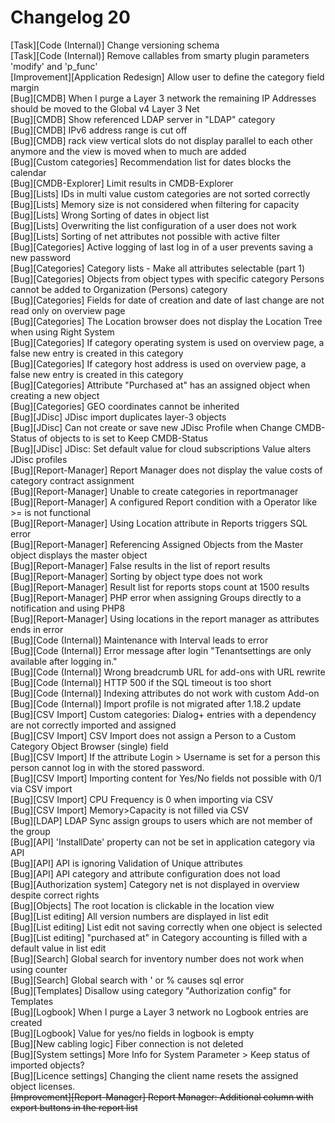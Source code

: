 # Changelog 20

[Task][Code (Internal)]             Change versioning schema<br>
[Task][Code (Internal)]             Remove callables from smarty plugin parameters 'modify' and 'p_func'<br>
[Improvement][Application Redesign] Allow user to define the category field margin<br>
[Bug][CMDB]                         When I purge a Layer 3 network the remaining IP Addresses should be moved to the Global v4 Layer 3 Net<br>
[Bug][CMDB]                         Show referenced LDAP server in "LDAP" category<br>
[Bug][CMDB]                         IPv6 address range is cut off<br>
[Bug][CMDB]                         rack view vertical slots do not display parallel to each other anymore and the view is moved when to much are added<br>
[Bug][Custom categories]            Recommendation list for dates blocks the calendar<br>
[Bug][CMDB-Explorer]                Limit results in CMDB-Explorer<br>
[Bug][Lists]                        IDs in multi value custom categories are not sorted correctly<br>
[Bug][Lists]                        Memory size is not considered when filtering for capacity<br>
[Bug][Lists]                        Wrong Sorting of dates in object list<br>
[Bug][Lists]                        Overwriting the list configuration of a user does not work<br>
[Bug][Lists]                        Sorting of net attributes not possible with active filter<br>
[Bug][Categories]                   Active logging of last log in of a user prevents saving a new password<br>
[Bug][Categories]                   Category lists - Make all attributes selectable (part 1)<br>
[Bug][Categories]                   Objects from object types with specific category Persons cannot be added to Organization (Persons) category<br>
[Bug][Categories]                   Fields for date of creation and date of last change are not read only on overview page<br>
[Bug][Categories]                   The Location browser does not display the Location Tree when using Right System<br>
[Bug][Categories]                   If category operating system is used on overview page, a false new entry is created in this category<br>
[Bug][Categories]                   If category host address is used on overview page, a false new entry is created in this category<br>
[Bug][Categories]                   Attribute "Purchased at" has an assigned object when creating a new object<br>
[Bug][Categories]                   GEO coordinates cannot be inherited<br>
[Bug][JDisc]                        JDisc import duplicates layer-3 objects<br>
[Bug][JDisc]                        Can not create or save new JDisc Profile when Change CMDB-Status of objects to is  set to Keep CMDB-Status<br>
[Bug][JDisc]                        JDisc: Set default value for cloud subscriptions Value alters JDisc profiles<br>
[Bug][Report-Manager]               Report Manager does not display the value costs of category contract assignment<br>
[Bug][Report-Manager]               Unable to create categories in reportmanager<br>
[Bug][Report-Manager]               A configured Report condition with a Operator like >= is not functional<br>
[Bug][Report-Manager]               Using Location attribute in Reports triggers SQL error<br>
[Bug][Report-Manager]               Referencing Assigned Objects from the Master object displays the master object<br>
[Bug][Report-Manager]               False results in the list of report results<br>
[Bug][Report-Manager]               Sorting by object type does not work<br>
[Bug][Report-Manager]               Result list for reports stops count at 1500 results<br>
[Bug][Report-Manager]               PHP error when assigning Groups directly to a notification and using PHP8<br>
[Bug][Report-Manager]               Using locations in the report manager as attributes ends in error<br>
[Bug][Code (Internal)]              Maintenance with Interval leads to error<br>
[Bug][Code (Internal)]              Error message after login "Tenantsettings are only available after logging in."<br>
[Bug][Code (Internal)]              Wrong breadcrumb URL for add-ons with URL rewrite<br>
[Bug][Code (Internal)]              HTTP 500 if the SQL timeout is too short<br>
[Bug][Code (Internal)]              Indexing attributes do not work with custom Add-on<br>
[Bug][Code (Internal)]              Import profile is not migrated after 1.18.2 update<br>
[Bug][CSV Import]                   Custom categories: Dialog+ entries with a dependency are not correctly imported and assigned<br>
[Bug][CSV Import]                   CSV Import does not assign a Person to a Custom Category Object Browser (single) field<br>
[Bug][CSV Import]                   If the attribute Login > Username is set for a person this person cannot log in with the stored password.<br>
[Bug][CSV Import]                   Importing content for Yes/No fields not possible with 0/1 via CSV import<br>
[Bug][CSV Import]                   CPU Frequency is 0 when importing via CSV<br>
[Bug][CSV Import]                   Memory>Capacity is not filled via CSV<br>
[Bug][LDAP]                         LDAP Sync assign groups to users which are not member of the group<br>
[Bug][API]                          'InstallDate' property can not be set in application category via API<br>
[Bug][API]                          API is ignoring Validation of Unique attributes<br>
[Bug][API]                          API category and attribute configuration does not load<br>
[Bug][Authorization system]         Category net is not displayed in overview despite correct rights<br>
[Bug][Objects]                      The root location is clickable in the location view<br>
[Bug][List editing]                 All version numbers are displayed in list edit<br>
[Bug][List editing]                 List edit not saving correctly when one object is selected<br>
[Bug][List editing]                 "purchased at" in Category accounting is filled with a default value in list edit<br>
[Bug][Search]                       Global search for inventory number does not work when using counter<br>
[Bug][Search]                       Global search with ' or % causes sql error<br>
[Bug][Templates]                    Disallow using category "Authorization config" for Templates<br>
[Bug][Logbook]                      When I purge a Layer 3 network no Logbook entries are created<br>
[Bug][Logbook]                      Value for yes/no fields in logbook is empty<br>
[Bug][New cabling logic]            Fiber connection is not deleted<br>
[Bug][System settings]              More Info for System Parameter > Keep status of imported objects?<br>
[Bug][Licence settings]             Changing the client name resets the assigned object licenses.<br>
~~[Improvement][Report-Manager]                             Report Manager: Additional column with export buttons in the report list~~<br>
